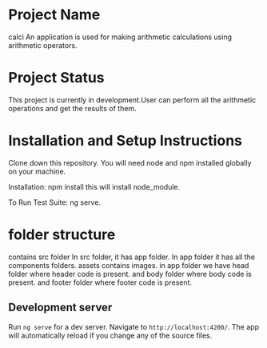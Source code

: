 # Project Name
calci
An application is used for making arithmetic calculations using arithmetic operators.

# Project Status
This project is currently in development.User can perform all the arithmetic operations and get the results of them.

# Installation and Setup Instructions
Clone down this repository. You will need node and npm installed globally on your machine.

Installation:
npm install this will install node_module.

To Run Test Suite:
ng serve.

# folder structure
 contains src folder 
 In src folder, it has app folder.
 In app folder it has all the components folders.
 assets contains images.
in app folder we have head folder where header code is present.
and body folder where body code is present.
and footer folder where footer code is present.


## Development server

Run `ng serve` for a dev server. Navigate to `http://localhost:4200/`. The app will automatically reload if you change any of the source files.

